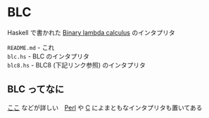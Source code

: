 # BLC
Haskell で書かれた [Binary lambda calculus](https://esolangs.org/wiki/Binary_lambda_calculus) のインタプリタ

```README.md``` - これ  
```blc.hs``` - BLC のインタプリタ  
```blc8.hs``` - BLC8 (下記リンク参照) のインタプリタ

## BLC ってなに
[ここ](https://tromp.github.io/cl/Binary_lambda_calculus.html) などが詳しい　[Perl](https://tromp.github.io/cl/blc.pl) や [C](https://tromp.github.io/cl/uni.c) によまともなインタプリタも置いてある
